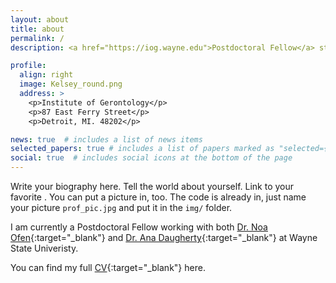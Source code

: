 ```yaml
---
layout: about
title: about
permalink: /
description: <a href="https://iog.wayne.edu">Postdoctoral Fellow</a> studying the development of the hippocampus and its role in supporting healthy cognitive development.

profile:
  align: right
  image: Kelsey_round.png
  address: >
    <p>Institute of Gerontology</p>
    <p>87 East Ferry Street</p>
    <p>Detroit, MI. 48202</p>

news: true  # includes a list of news items
selected_papers: true # includes a list of papers marked as "selected={true}"
social: true  # includes social icons at the bottom of the page
---
```


Write your biography here. Tell the world about yourself. Link to your favorite . You can put a picture in, too. The code is already in, just name your picture `prof_pic.jpg` and put it in the `img/` folder.

I am currently a Postdoctoral Fellow working with both [Dr. Noa Ofen](http://ofenlab.wayne.edu){:target="\_blank"} and [Dr. Ana Daugherty](https://s.wayne.edu/healthyaging/){:target="\_blank"} at Wayne State Univeristy.

You can find my full [CV](https://kcanada.github.io/assets/pdf/Canada_Kelsey_CV_21.pdf){:target="\_blank"} here.
